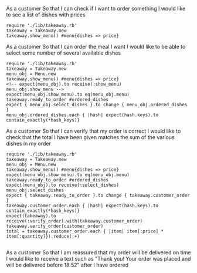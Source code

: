 As a customer
So that I can check if I want to order something
I would like to see a list of dishes with prices

```
require './lib/takeaway.rb'
takeaway = Takeaway.new
takeaway.show_menu() #menu{dishes => price}

```

As a customer
So that I can order the meal I want
I would like to be able to select some number of several available dishes

```
require './lib/takeaway.rb'
takeaway = Takeaway.new
menu_obj = Menu.new
takeaway.show_menu() #menu{dishes => price}
<!-- expect(menu_obj).to receive(:show_menu)
menu_obj.show_menu -->
expect(menu_obj.show_menu).to eq(menu_obj.menu)
takeaway.ready_to_order #ordered_dishes
expect { menu_obj.select_dishes }.to change { menu_obj.ordered_dishes }
menu_obj.ordered_dishes.each { |hash| expect(hash.keys).to contain_exactly(*hash_keys)}
```
As a customer
So that I can verify that my order is correct
I would like to check that the total I have been given matches the sum of the various dishes in my order


```
require './lib/takeaway.rb'
takeaway = Takeaway.new
menu_obj = Menu.new
takeaway.show_menu() #menu{dishes => price}
expect(menu_obj.show_menu).to eq(menu_obj.menu)
takeaway.ready_to_order #ordered_dishes
expect(menu_obj).to receive(:select_dishes)
menu_obj.select_dishes
expect { takeaway.ready_to_order }.to change { takeaway.customer_order }
takeaway.customer_order.each { |hash| expect(hash.keys).to contain_exactly(*hash_keys)}
expect(takeaway).to receive(:verify_order).with(takeaway.customer_order)
takeaway.verify_order(customer_order)
total = takeaway.customer_order.each { |item| item[:price] * item[:quantity]}).reduce(:+)


```

As a customer
So that I am reassured that my order will be delivered on time
I would like to receive a text such as "Thank you! Your order was placed and will be delivered before 18:52" after I have ordered

```

```
